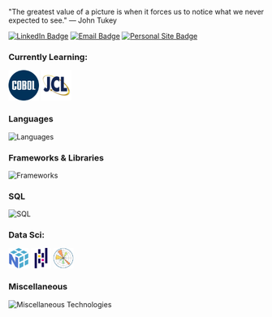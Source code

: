 <p>"The greatest value of a picture is when it forces us to notice what we never expected to see." — John Tukey</p>

<a href="https://www.linkedin.com/in/aaliyah-harper/" rel="noopener noreferrer" target="_blank"><img src="https://img.shields.io/badge/LinkedIn-blue?style=for-the-badge&logo=linkedin&logoColor=white" alt="LinkedIn Badge"/></a>
<a href="mailto:aeverly14@pm.me" rel="noopener noreferrer" target="_blank"><img src="https://img.shields.io/badge/Email-585191?style=for-the-badge&logo=protonmail&logoColor=white" alt="Email Badge"/></a>
<a href="https://aileks.dev/" rel="noopener noreferrer" target="_blank"><img src="https://img.shields.io/badge/Portfolio-1F1F1F?style=for-the-badge&logo=git&logoColor=white" alt="Personal Site Badge"/></a>

### Currently Learning:

<img src="img/COBOL.png" alt="COBOL" width="60" /> <img src="img/JCL.png" alt="JCL" width="60" />

### Languages
<img src="https://skillicons.dev/icons?i=html,css,js,ts,py,r,php,bash&perline=4" alt="Languages" />

### Frameworks & Libraries
<img src="https://skillicons.dev/icons?i=laravel,react,nextjs,vue,tailwindcss,express,flask,redux&perline=4" alt="Frameworks" />

### SQL
<img src="https://skillicons.dev/icons?i=sqlite,mysql,postgres,sequelize&perline=4" alt="SQL" />
  
### Data Sci:
<img src="https://github.com/devicons/devicon/blob/master/icons/numpy/numpy-original.svg" height="40" alt="Numpy" /> <img src="https://github.com/devicons/devicon/blob/master/icons/pandas/pandas-original.svg" height="40" alt="Pandas" /> <img src="https://github.com/devicons/devicon/blob/master/icons/matplotlib/matplotlib-original.svg" height="40" alt="Matplotlib" />

### Miscellaneous
<img src="https://skillicons.dev/icons?i=neovim,aws,docker,supabase,postman,git,github,linux&perline=4" alt="Miscellaneous Technologies" />
